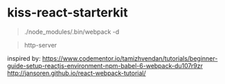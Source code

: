 # kiss-react-starterkit

> ./node_modules/.bin/webpack -d

> http-server

inspired by:
https://www.codementor.io/tamizhvendan/tutorials/beginner-guide-setup-reactjs-environment-npm-babel-6-webpack-du107r9zr
http://jansoren.github.io/react-webpack-tutorial/

